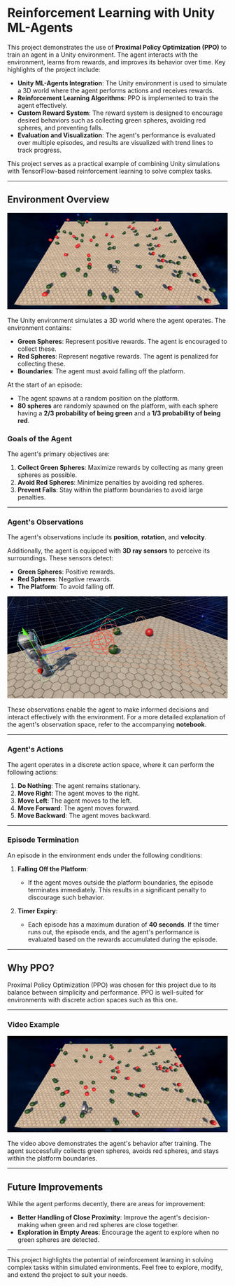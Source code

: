 # **Reinforcement Learning with Unity ML-Agents**

This project demonstrates the use of **Proximal Policy Optimization (PPO)** to train an agent in a Unity environment. The agent interacts with the environment, learns from rewards, and improves its behavior over time. Key highlights of the project include:

- **Unity ML-Agents Integration**: The Unity environment is used to simulate a 3D world where the agent performs actions and receives rewards.
- **Reinforcement Learning Algorithms**: PPO is implemented to train the agent effectively.
- **Custom Reward System**: The reward system is designed to encourage desired behaviors such as collecting green spheres, avoiding red spheres, and preventing falls.
- **Evaluation and Visualization**: The agent's performance is evaluated over multiple episodes, and results are visualized with trend lines to track progress.

This project serves as a practical example of combining Unity simulations with TensorFlow-based reinforcement learning to solve complex tasks.

---

## **Environment Overview**

![Environment Overview](assets/environment.png)

The Unity environment simulates a 3D world where the agent operates. The environment contains:
- **Green Spheres**: Represent positive rewards. The agent is encouraged to collect these.
- **Red Spheres**: Represent negative rewards. The agent is penalized for collecting these.
- **Boundaries**: The agent must avoid falling off the platform.

At the start of an episode:
- The agent spawns at a random position on the platform.
- **80 spheres** are randomly spawned on the platform, with each sphere having a **2/3 probability of being green** and a **1/3 probability of being red**.

### **Goals of the Agent**
The agent's primary objectives are:
1. **Collect Green Spheres**: Maximize rewards by collecting as many green spheres as possible.
2. **Avoid Red Spheres**: Minimize penalties by avoiding red spheres.
3. **Prevent Falls**: Stay within the platform boundaries to avoid large penalties.

---
### **Agent's Observations**

The agent's observations include its **position**, **rotation**, and **velocity**.

Additionally, the agent is equipped with **3D ray sensors** to perceive its surroundings. These sensors detect:
- **Green Spheres**: Positive rewards.
- **Red Spheres**: Negative rewards.
- **The Platform**: To avoid falling off.

![Agent with Ray Sensors](assets/sensors.png)

These observations enable the agent to make informed decisions and interact effectively with the environment. For a more detailed explanation of the agent's observation space, refer to the accompanying **notebook**.

---

### **Agent's Actions**

The agent operates in a discrete action space, where it can perform the following actions:
1. **Do Nothing**: The agent remains stationary.
2. **Move Right**: The agent moves to the right.
3. **Move Left**: The agent moves to the left.
4. **Move Forward**: The agent moves forward.
5. **Move Backward**: The agent moves backward.

---

### **Episode Termination**

An episode in the environment ends under the following conditions:

1. **Falling Off the Platform**:  
   - If the agent moves outside the platform boundaries, the episode terminates immediately. This results in a significant penalty to discourage such behavior.

2. **Timer Expiry**:  
   - Each episode has a maximum duration of **40 seconds**. If the timer runs out, the episode ends, and the agent's performance is evaluated based on the rewards accumulated during the episode.

---

## **Why PPO?**

Proximal Policy Optimization (PPO) was chosen for this project due to its balance between simplicity and performance. PPO is well-suited for environments with discrete action spaces such as this one.

---

### **Video Example**
[![Agent After Training](assets/eval_example_img.png)](assets/eval_example.mp4)

The video above demonstrates the agent's behavior after training. The agent successfully collects green spheres, avoids red spheres, and stays within the platform boundaries.

---

## **Future Improvements**

While the agent performs decently, there are areas for improvement:
- **Better Handling of Close Proximity**: Improve the agent's decision-making when green and red spheres are close together.
- **Exploration in Empty Areas**: Encourage the agent to explore when no green spheres are detected.

---

This project highlights the potential of reinforcement learning in solving complex tasks within simulated environments. Feel free to explore, modify, and extend the project to suit your needs.